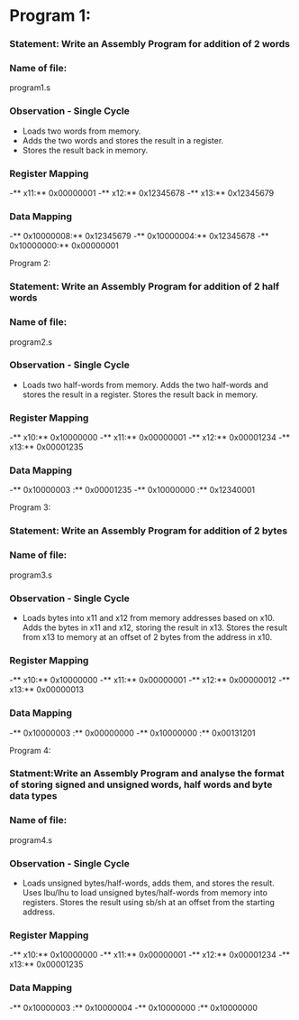 # Program 1: 
### Statement: Write an Assembly Program for addition of 2 words
  

### Name of file:
program1.s

### Observation - Single Cycle
- Loads two words from memory.
- Adds the two words and stores the result in a register.
- Stores the result back in memory.

### Register Mapping
-** x11:** 0x00000001
-** x12:** 0x12345678
-** x13:** 0x12345679

### Data Mapping
-** 0x10000008:** 0x12345679
-** 0x10000004:** 0x12345678
-** 0x10000000:** 0x00000001


 Program 2: 
### Statement: Write an Assembly Program for addition of 2 half words

### Name of file:
program2.s

### Observation - Single Cycle
-  Loads two half-words from memory.
   Adds the two half-words and stores the result in a register.
   Stores the result back in memory.
 
### Register Mapping 
-** x10:** 0x10000000
-** x11:** 0x00000001
-** x12:** 0x00001234
-** x13:** 0x00001235

### Data Mapping
-** 0x10000003 :** 0x00001235
-** 0x10000000 :** 0x12340001 


Program 3:
### Statement: Write an Assembly Program for addition of 2 bytes

### Name of file:
program3.s

### Observation - Single Cycle
- Loads bytes into x11 and x12 from memory addresses based on x10.
  Adds the bytes in x11 and x12, storing the result in x13.
  Stores the result from x13 to memory at an offset of 2 bytes from the address in x10.



### Register Mapping 
-** x10:** 0x10000000
-** x11:** 0x00000001
-** x12:** 0x00000012
-** x13:** 0x00000013

###  Data Mapping
-** 0x10000003 :** 0x00000000
-** 0x10000000 :** 0x00131201

Program 4:
### Statment:Write an Assembly Program and analyse the format of storing signed and unsigned words, half words and byte data types
 
### Name of file:
program4.s

### Observation - Single Cycle
- Loads unsigned bytes/half-words, adds them, and stores the result.
  Uses lbu/lhu to load unsigned bytes/half-words from memory into registers.
  Stores the result using sb/sh at an offset from the starting address.


### Register Mapping 
-** x10:** 0x10000000
-** x11:** 0x00000001
-** x12:** 0x00001234
-** x13:** 0x00001235

### Data Mapping
-** 0x10000003 :** 0x10000004
-** 0x10000000 :** 0x10000000



